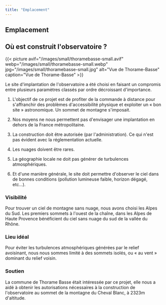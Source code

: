 ```yaml
---
title: "Emplacement"
---
```


## Emplacement

## Où est construit l'observatoire ?

{{< picture avif="/images/small/thoramebasse-small.avif" webp="/images/small/thoramebasse-small.webp" jpg="/images/small/thoramebasse-small.jpg" alt="Vue de Thorame-Basse" caption="Vue de Thorame-Basse" >}}

Le site d'implantation de l'observatoire a été choisi en faisant un compromis entre plusieurs paramètres classés par ordre décroissant d'importance.

1. L'objectif de ce projet est de profiter de la commande à distance pour s'affranchir des problèmes d'accessibilité physique et exploiter un « bon site » astronomique. Un sommet de montagne s'imposait.

2. Nos moyens ne nous permettent pas d'envisager une implantation en dehors de la France métropolitaine.

3. La construction doit être autorisée (par l'administration). Ce qui n'est pas évident avec la réglementation actuelle.

4. Les nuages doivent être rares.

5. La géographie locale ne doit pas générer de turbulences atmosphériques.

6. Et d'une manière générale, le site doit permettre d'observer le ciel dans de bonnes conditions (pollution lumineuse faible, horizon dégagé, etc...).

### Visibilité

Pour trouver un ciel de montagne sans nuage, nous avons choisi les Alpes du Sud. Les premiers sommets à l'ouest de la chaîne, dans les Alpes de Haute Provence bénéficient du ciel sans nuage du sud de la vallée du Rhône.

### Lieu idéal

Pour éviter les turbulences atmosphériques générées par le relief avoisinant, nous nous sommes limité à des sommets isolés, ou « au vent » dominant du relief voisin.

### Soutien

La commune de Thorame Basse était intéressée par ce projet, elle nous a aidé à obtenir les autorisations nécessaires à la construction de l'observatoire au sommet de la montagne du Cheval Blanc, à 2323m d'altitude.
